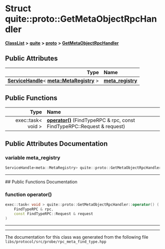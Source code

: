 

# Struct quite::proto::GetMetaObjectRpcHandler



[**ClassList**](annotated.md) **>** [**quite**](namespacequite.md) **>** [**proto**](namespacequite_1_1proto.md) **>** [**GetMetaObjectRpcHandler**](structquite_1_1proto_1_1GetMetaObjectRpcHandler.md)


























## Public Attributes

| Type | Name |
| ---: | :--- |
|  [**ServiceHandle**](classquite_1_1ServiceHandle.md)&lt; [**meta::MetaRegistry**](classquite_1_1meta_1_1MetaRegistry.md) &gt; | [**meta\_registry**](#variable-meta_registry)  <br> |
















## Public Functions

| Type | Name |
| ---: | :--- |
|  exec::task&lt; void &gt; | [**operator()**](#function-operator()) (FindTypeRPC & rpc, const FindTypeRPC::Request & request) <br> |




























## Public Attributes Documentation




### variable meta\_registry 

```C++
ServiceHandle<meta::MetaRegistry> quite::proto::GetMetaObjectRpcHandler::meta_registry;
```




<hr>
## Public Functions Documentation




### function operator() 

```C++
exec::task< void > quite::proto::GetMetaObjectRpcHandler::operator() (
    FindTypeRPC & rpc,
    const FindTypeRPC::Request & request
) 
```




<hr>

------------------------------
The documentation for this class was generated from the following file `libs/protocol/src/probe/rpc_meta_find_type.hpp`

